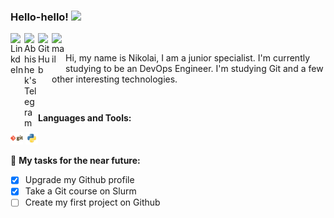 ### Hello-hello! <img src="https://media.giphy.com/media/hvRJCLFzcasrR4ia7z/giphy.gif" width="25px">
<a href="https://www.linkedin.com/in/nikolai-zinchenko-b06692236/">
  <img align="left" alt="LinkdeIn" width="22px" src="https://cdn.jsdelivr.net/npm/simple-icons@v3/icons/linkedin.svg" />
</a>
<a href="https://t.me/Zinacap">
  <img align="left" alt="Abhishek's Telegram" width="22px" src="https://cdn.jsdelivr.net/npm/simple-icons@v3/icons/telegram.svg" />
  <img align="left" alt="GitHub" width="22px" src="https://cdn.jsdelivr.net/npm/simple-icons@v3/icons/github.svg" />
  <img align="left" alt="mail" width="22px" src="https://cdn.jsdelivr.net/npm/simple-icons@3.13.0/icons/mail-dot-ru.svg" />
</a>

<br />

Hi, my name is Nikolai, I am a junior specialist. I'm currently studying to be an DevOps Engineer. I'm studying Git and a few other interesting technologies.

<br />

  
**Languages and Tools:**  

<code><img height="20" src="https://raw.githubusercontent.com/github/explore/80688e429a7d4ef2fca1e82350fe8e3517d3494d/topics/git/git.png"></code>
<code><img height="20" src="https://raw.githubusercontent.com/github/explore/80688e429a7d4ef2fca1e82350fe8e3517d3494d/topics/python/python.png"></code>

🚧 **My tasks for the near future:**
<!-- TODO-IST:START -->
* [x] Upgrade my Github profile
* [x] Take a Git course on Slurm
* [ ] Create my first project on Github       
<!-- TODO-IST:END -->
